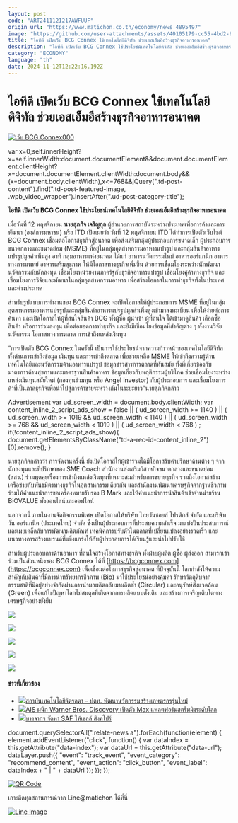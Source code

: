 ```yaml
---
layout: post
code: "ART2411121217AWFUUF"
origin_url: "https://www.matichon.co.th/economy/news_4895497"
image: "https://github.com/user-attachments/assets/40105179-cc55-4bd2-8024-0ef5264d2af6"
title: "ไอทีดี เปิดเว็บ BCG Connex ใช้เทคโนโลยีดิจิทัล ช่วยเอสเอ็มอีสร้างธุรกิจอาหารอนาคต"
description: "ไอทีดี เปิดเว็บ BCG Connex ใช้ประโยชน์เทคโนโลยีดิจิทัล ช่วยเอสเอ็มอีสร้างธุรกิจอาหารอนาคต"
category: "ECONOMY"
language: "th"
date: 2024-11-12T12:22:16.192Z
---
```


# ไอทีดี เปิดเว็บ BCG Connex ใช้เทคโนโลยีดิจิทัล ช่วยเอสเอ็มอีสร้างธุรกิจอาหารอนาคต

[![](https://www.matichon.co.th/wp-content/uploads/2024/11/เว็บ-BCG-Connex000.jpg "เว็บ BCG Connex000")](https://www.matichon.co.th/wp-content/uploads/2024/11/เว็บ-BCG-Connex000.jpg)

var x=0;self.innerHeight?x=self.innerWidth:document.documentElement&&document.documentElement.clientHeight?x=document.documentElement.clientWidth:document.body&&(x=document.body.clientWidth),x<=768&&jQuery(".td-post-content").find(".td-post-featured-image, .wpb\_video\_wrapper").insertAfter(".ud-post-category-title");

**ไอทีดี เปิดเว็บ BCG Connex ใช้ประโยชน์เทคโนโลยีดิจิทัล ช่วยเอสเอ็มอีสร้างธุรกิจอาหารอนาคต**

เมื่อวันที่ 12 พฤศจิกายน **นายสุภกิจ เจริญกุล** ผู้อำนวยการสถาบันระหว่างประเทศเพื่อการค้าและการพัฒนา (องค์การมหาชน) หรือ ITD เปิดเผยว่า วันที่ 12 พฤศจิกายน ITD ได้ทำการเปิดตัวเว็บไซต์ BCG Connex เชื่อมต่อโอกาสธุรกิจสู่อนาคต เพื่อส่งเสริมกลุ่มผู้ประกอบการขนาดเล็ก ผู้ประกอบการขนาดกลางและขนาดย่อม (MSME) ที่อยู่ในกลุ่มอุตสาหกรรมอาหารแปรรูป และกลุ่มสินค้าอาหารแปรรูปมูลค่าเพิ่มสูง อาทิ กลุ่มอาหารแห่งอนาคต ได้แก่ อาหารนวัตกรรมใหม่ อาหารออร์แกนิก อาหารทางการแพทย์ อาหารเสริมสุขภาพ ให้มีโอกาสทางธุรกิจเพิ่มขึ้น ด้วยการเชื่อมโยงระหว่างนักพัฒนานวัตกรรมกับนักลงทุน เชื่อมโยงหน่วยงานภาครัฐกับธุรกิจอาหารแปรรูป เชื่อมโยงคู่ค้าทางธุรกิจ และเชื่อมโยงการวิจัยและพัฒนาในกลุ่มอุตสาหกรรมอาหาร เพื่อสร้างโอกาสในการทำธุรกิจทั้งในประเทศและต่างประเทศ

สำหรับรูปแบบการทำงานของ BCG Connex จะเปิดโอกาสให้ผู้ประกอบการ MSME ที่อยู่ในกลุ่มอุตสาหกรรมอาหารแปรรูปและกลุ่มสินค้าอาหารแปรรูปมูลค่าเพิ่มสูงเข้ามาลงทะเบียน เพื่อให้ง่ายต่อการค้นหา และเปิดโอกาสให้ผู้ที่สนใจสินค้า BCG ทั้งผู้ซื้อ ผู้นำเข้า ผู้ที่สนใจ ได้เข้ามาดูสินค้า เลือกซื้อสินค้า หรือการร่วมลงทุน เพื่อต่อยอดการทำธุรกิจ และยังมีเชื่อมโยงข้อมูลที่สำคัญต่าง ๆ ทั้งงานวิจัย นวัตกรรม โอกาสทางการตลาด การเข้าถึงแหล่งเงินทุน

“การเปิดตัว BCG Connex ในครั้งนี้ เป็นการใช้ประโยชน์จากความก้าวหน้าของเทคโนโลยีดิจิทัล ทั้งด้านการเข้าถึงข้อมูล เงินทุน และการเข้าถึงตลาด เพื่อช่วยเหลือ MSME ให้เข้าถึงความรู้ด้านเทคโนโลยีและนวัตกรรมด้านอาหารแปรรูป ข้อมูลข่าวสารการตลาดที่ทันสมัย ทั้งที่เกี่ยวข้องกับมาตรการด้านสุขภาพและมาตรฐานสินค้าอาหาร ข้อมูลเกี่ยวกับพฤติกรรมผู้บริโภค ช่วยเชื่อมโยงระหว่างแหล่งเงินทุนสมัยใหม่ (กองทุนร่วมทุน หรือ Angel investor) กับผู้ประกอบการ และเชื่อมโยงการค้าที่เป็นภาคธุรกิจเพื่อนำไปสู่การค้าขายระหว่างกันในระยะยาว”นายสุภกิจกล่าว

Advertisement var ud\_screen\_width = document.body.clientWidth; var content\_inline\_2\_script\_ads\_show = false || ( ud\_screen\_width >= 1140 ) || ( ud\_screen\_width >= 1019 && ud\_screen\_width < 1140 ) || ( ud\_screen\_width >= 768 && ud\_screen\_width < 1019 ) || ( ud\_screen\_width < 768 ) ; if(!content\_inline\_2\_script\_ads\_show){ document.getElementsByClassName("td-a-rec-id-content\_inline\_2")\[0\].remove(); }

นายสุภกิจกล่าวว่า การจัดงานครั้งนี้ ยังเปิดโอกาสให้ผู้เข้าร่วมได้มีโอกาสรับคำปรึกษาด้านต่าง ๆ จากนักลงทุนและที่ปรึกษาของ SME Coach สำนักงานส่งเสริมวิสาหกิจขนาดกลางและขนาดย่อม (สสว.) ร่วมพูดคุยเรื่องการเข้าถึงแหล่งเงินทุนที่เหมาะสมสำหรับการขยายธุรกิจ รวมถึงโอกาสสร้างเครือข่ายกับพันธมิตรทางธุรกิจในอุตสาหกรรมเดียวกัน และสำนักงานพัฒนาเศรษฐกิจจากฐานชีวภาพ ร่วมให้คำแนะนำการขอเครื่องหมายรับรอง B Mark และให้คำแนะนำการนำสินค้าเข้าจำหน่ายร้าน BiOVALUE ทั้งออนไลน์และออฟไลน์

นอกจากนี้ ภายในงานจัดกิจกรรมพิเศษ เปิดโอกาสให้บริษัท ไทยวันชอยส์ โปรดักส์ จำกัด และบริษัท วัน ออร์แกนิค (ประเทศไทย) จำกัด ซึ่งเป็นผู้ประกอบการที่ประสบความสำเร็จ มาแบ่งปันประสบการณ์ และเผยเคล็ดลับการพัฒนาผลิตภัณฑ์ เทคนิคการปรับตัวในตลาดที่เปลี่ยนแปลงอย่างรวดเร็ว และแนวทางการสร้างแบรนด์ที่แข็งแกร่งให้กับผู้ประกอบการได้เรียนรู้และนำไปปรับใช้

สำหรับผู้ประกอบการด้านอาหาร ที่สนใจสร้างโอกาสทางธุรกิจ ทั้งฝ่ายผู้ผลิต ผู้ซื้อ ผู้ส่งออก สามารถเข้าร่วมเป็นส่วนหนึ่งของ BCG Connex ได้ที่ [https://bcgconnex.com](https://bcgconnex.com) เพื่อเชื่อมต่อโอกาสธุรกิจสู่อนาคต ที่ปัจจุบันนี้ โลกกำลังให้ความสำคัญกับสินค้าที่มีการนำทรัพยากรชีวภาพ (Bio) มาใช้ประโยชน์อย่างคุ้มค่า รักษาวัตถุดิบจากธรรมชาติที่มีอยู่อย่างจํากัดผ่านการนําผลผลิตกลับมาผลิตซํ้า (Circular) และอนุรักษ์สิ่งแวดล้อม (Green) เพื่อแก้ไขปัญหาโลกไม่สมดุลที่เกิดจากการผลิตแบบดั้งเดิม และสร้างการเจริญเติบโตทางเศรษฐกิจอย่างยั่งยืน

![](https://www.matichon.co.th/wp-content/uploads/2024/11/S__68501509_0-1024x684.jpg)

![](https://www.matichon.co.th/wp-content/uploads/2024/11/S__68501512_0-1024x683.jpg)

![](https://www.matichon.co.th/wp-content/uploads/2024/11/S__68501513_0-1024x683.jpg)

![](https://www.matichon.co.th/wp-content/uploads/2024/11/S__68501520_0-1024x713.jpg)

![](https://www.matichon.co.th/wp-content/uploads/2024/11/S__68501524_0-683x1024.jpg)

#### ข่าวที่เกี่ยวข้อง

*   [![](https://www.matichon.co.th/wp-content/uploads/2024/11/ปตท.2-ปก.jpg)สถาบันเทคโนโลยีจิตรลดา – ปตท. พัฒนานวัตกรรมสร้างเกษตรกรรุ่นใหม่](https://www.matichon.co.th/economy/news_4895428)
*   [![](https://www.matichon.co.th/wp-content/uploads/2024/11/เอไอเอส-ปก-1.jpg)AIS ผนึก Warner Bros. Discovery เปิดตัว Max แพลตฟอร์มสตรีมมิงระดับโลก](https://www.matichon.co.th/economy/news_4895422)
*   [![](https://www.matichon.co.th/wp-content/uploads/2024/11/บางจาก.jpg)บางจากฯ จัดหา SAF ให้เชลล์ สิงคโปร์](https://www.matichon.co.th/economy/news_4895358)

document.querySelectorAll(".relate-news a").forEach(function(element) { element.addEventListener("click", function() { var dataIndex = this.getAttribute("data-index"); var dataUrl = this.getAttribute("data-url"); dataLayer.push({ "event": "track\_event", "event\_category": "recommend\_content", "event\_action": "click\_button", "event\_label": dataIndex + " | " + dataUrl }); }); });

[![QR Code](https://www.matichon.co.th/wp-content/uploads/2023/07/wob1371z.jpg)](https://lin.ee/ht0nDxX)

เกาะติดทุกสถานการณ์จาก Line@matichon ได้ที่นี่

[![Line Image](https://www.matichon.co.th/wp-content/uploads/2023/07/th.png)](https://lin.ee/ht0nDxX)